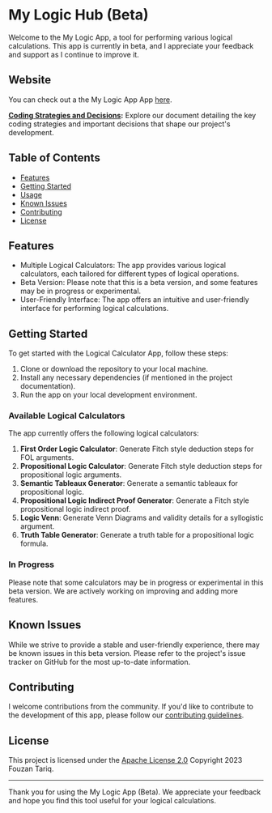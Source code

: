 # My Logic Hub (Beta)

Welcome to the My Logic App, a tool for performing various logical calculations. This app is currently in beta, and I appreciate your feedback and support as I continue to improve it.

## Website

You can check out a the My Logic App App [here](https://example.com/calculator-demo).

**[Coding Strategies and Decisions](coding-strategies.md):** Explore our document detailing the key coding strategies and important decisions that shape our project's development.

## Table of Contents

- [Features](#features)
- [Getting Started](#getting-started)
- [Usage](#usage)
- [Known Issues](#known-issues)
- [Contributing](#contributing)
- [License](#license)

## Features

- Multiple Logical Calculators: The app provides various logical calculators, each tailored for different types of logical operations.
- Beta Version: Please note that this is a beta version, and some features may be in progress or experimental.
- User-Friendly Interface: The app offers an intuitive and user-friendly interface for performing logical calculations.

## Getting Started

To get started with the Logical Calculator App, follow these steps:

1. Clone or download the repository to your local machine.
2. Install any necessary dependencies (if mentioned in the project documentation).
3. Run the app on your local development environment.

### Available Logical Calculators

The app currently offers the following logical calculators:

1. **First Order Logic Calculator**: Generate Fitch style deduction steps for FOL arguments.
2. **Propositional Logic Calculator**: Generate Fitch style deduction steps for propositional logic arguments.
3. **Semantic Tableaux Generator**: Generate a semantic tableaux for propositional logic.
4. **Propositional Logic Indirect Proof Generator**: Generate a Fitch style propositional logic indirect proof.
5. **Logic Venn**: Generate Venn Diagrams and validity details for a syllogistic argument.
6. **Truth Table Generator**: Generate a truth table for a propositional logic formula.

### In Progress

Please note that some calculators may be in progress or experimental in this beta version. We are actively working on improving and adding more features.

## Known Issues

While we strive to provide a stable and user-friendly experience, there may be known issues in this beta version. Please refer to the project's issue tracker on GitHub for the most up-to-date information.

## Contributing

I welcome contributions from the community. If you'd like to contribute to the development of this app, please follow our [contributing guidelines](CONTRIBUTING.md).

## License

This project is licensed under the [Apache License 2.0](LICENSE) Copyright 2023 Fouzan Tariq.

---

Thank you for using the My Logic App (Beta). We appreciate your feedback and hope you find this tool useful for your logical calculations.
